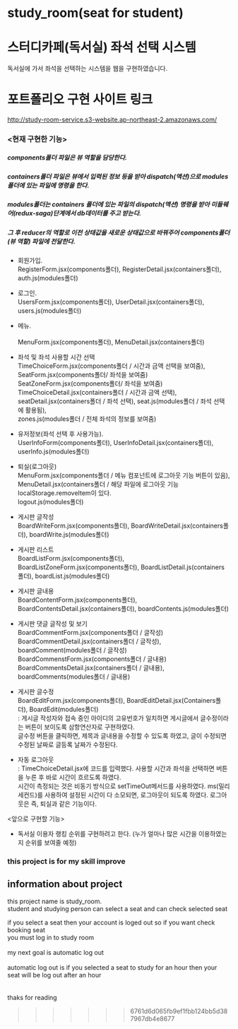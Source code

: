 # study_room(seat for student)
# 스터디카페(독서실) 좌석 선택 시스템
독서실에 가서 좌석을 선택하는 시스템을 웹을 구현하였습니다.
<br/>

# 포트폴리오 구현 사이트 링크<br/>
http://study-room-service.s3-website.ap-northeast-2.amazonaws.com/

### <현재 구현한 기능>
##### components폴더 파일은 뷰 역할을 담당한다.
##### containers폴더 파일은 뷰에서 입력된 정보 등을 받아 dispatch(액션)으로 modules폴더에 있는 파일에 명령을 한다.
##### modules폴더는 containers 폴더에 있는 파일의 dispatch(액션) 명령을 받아 미들웨어(redux-saga)단계에서 db데이터를 주고 받는다. 
##### 그 후 reducer의 역할로 이전 상태값을 새로운 상태값으로 바꿔주어 components폴더(뷰 역할) 파일에 전달한다. 

- 회원가입.<br/> 
  RegisterForm.jsx(components폴더), RegisterDetail.jsx(containers폴더), auth.js(modules폴더)<br/>

- 로그인.<br/>
  UsersForm.jsx(components폴더), UserDetail.jsx(containers폴더), users.js(modules폴더)<br/>

- 메뉴.<br/>  
  MenuForm.jsx(components폴더), MenuDetail.jsx(containers폴더)<br/> 

- 좌석 및 좌석 사용할 시간 선택<br/> 
  TimeChoiceForm.jsx(components폴더 / 시간과 금액 선택을 보여줌), SeatForm.jsx(components폴더/ 좌석을 보여줌) SeatZoneForm.jsx(components폴더/ 좌석을 보여줌)<br/>
  TimeChoiceDetail.jsx(containers폴더 / 시간과 금액 선택), seatDetail.jsx(containers폴더 / 좌석 선택), seat.js(modules폴더 / 좌석 선택에 활용됨),<br/> 
  zones.js(modules폴더 / 전체 좌석의 정보를 보여줌)<br/> 

- 유저정보(좌석 선택 후 사용가능).<br/>
  UserInfoForm(components폴더), UserInfoDetail.jsx(containers폴더), userInfo.js(modules폴더)<br/>

- 퇴실(로그아웃)<br/>
  MenuForm.jsx(components폴더 / 메뉴 컴포넌트에 로그아웃 기능 버튼이 있음), MenuDetail.jsx(containers폴더 / 해당 파일에 로그아웃 기능  localStorage.removeItem이 있다.<br/>
  logout.js(modules폴더)<br/>
  
- 게시판 글작성<br/>
  BoardWriteForm.jsx(components폴더), BoardWriteDetail.jsx(containers폴더), boardWrite.js(modules폴더)<br/> 
  
- 게시판 리스트<br/>
  BoardListForm.jsx(components폴더), BoardListZoneForm.jsx(components폴더), BoardListDetail.js(containers폴더), boardList.js(modules폴더)<br/>
  
- 게시판 글내용<br/>
  BoardContentForm.jsx(components폴더), BoardContentsDetail.jsx(containers폴더), boardContents.js(modules폴더)<br/>  

- 게시판 댓글 글작성 및 보기<br/>
  BoardCommentForm.jsx(components폴더 / 글작성) BoardCommentDetail.jsx(containers폴더 / 글작성), boardComment(modules폴더 / 글작성)<br/>
  BoardCommenstForm.jsx(components폴더 / 글내용) BoardCommentsDetail.jsx(containers폴더 / 글내용), boardComments(modules폴더 / 글내용)<br/>
  
- 게시판 글수정<br/> 
  BoardEditForm.jsx(components폴더), BoardEditDetail.jsx(Containers폴더), BoardEdit(modules폴더)<br/>
  : 게시글 작성자와 접속 중인 아이디의 고유번호가 일치하면 게시글에서 글수정이라는 버튼이 보이도록 삼항연산자로 구현하였다.<br/>
    글수정 버튼을 클릭하면, 제목과 글내용을 수정할 수 있도록 하였고, 글이 수정되면 수정된 날짜로 글등록 날짜가 수정된다.<br/>
    
- 자동 로그아웃<br/>
  : TimeChoiceDetail.jsx에 코드를 입력했다. 사용할 시간과 좌석을 선택하면 버튼을 누른 후 바로 시간이 흐르도록 하였다.<br/>
    시간이 측정되는 것은 비동기 방식으로 setTimeOut메서드를 사용하였다. ms(밀리세컨드)를 사용하여 설정된 시간이 다 소모되면, 로그아웃이 되도록 하였다.
    로그아웃은 즉, 퇴실과 같은 기능이다.

<앞으로 구현할 기능><br/>
- 독서실 이용자 랭킹 순위를 구현하려고 한다. (누가 얼마나 많은 시간을 이용하였는지 순위를 보여줄 예정)
### this project is for my skill improve

## information about project
this project name is study_room.<br/>
student and studying person can select a seat and can check selected seat<br/>
 
if you select a seat then your account is loged out so if you want check booking seat<br/>
you must log in to study room<br/> 
<br/>
my next goal is automatic log out <br/>
<br/>
automatic log out is if you selected a seat to study for an hour then your seat will be log out after an hour<br/>   
<br/>
thaks for reading



>>>>>>> 6761d6d065fb9ef1fbb124bb5d387967db4e8677


